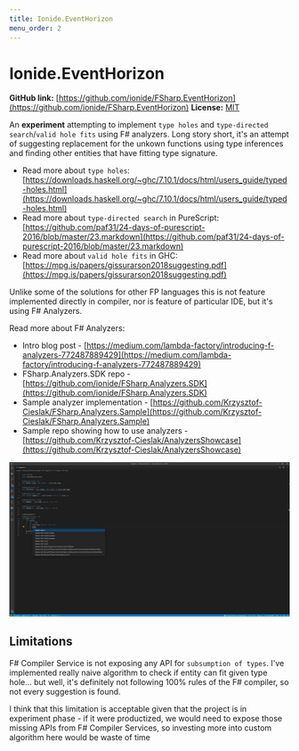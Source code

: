 ```yaml
---
title: Ionide.EventHorizon
menu_order: 2
---
```


# Ionide.EventHorizon

**GitHub link:** [https://github.com/ionide/FSharp.EventHorizon](https://github.com/ionide/FSharp.EventHorizon)
**License:** [MIT](https://github.com/ionide/FSharp.EventHorizon/blob/master/LICENSE.md)

An **experiment** attempting to implement `type holes` and `type-directed search`/`valid hole fits` using F# analyzers. Long story short, it's an attempt of suggesting replacement for the unkown functions using type inferences and finding other entities that have fitting type signature.

- Read more about `type holes`: [https://downloads.haskell.org/~ghc/7.10.1/docs/html/users_guide/typed-holes.html](https://downloads.haskell.org/~ghc/7.10.1/docs/html/users_guide/typed-holes.html)
- Read more about `type-directed search` in PureScript: [https://github.com/paf31/24-days-of-purescript-2016/blob/master/23.markdown](https://github.com/paf31/24-days-of-purescript-2016/blob/master/23.markdown)
- Read more about `valid hole fits` in GHC: [https://mpg.is/papers/gissurarson2018suggesting.pdf](https://mpg.is/papers/gissurarson2018suggesting.pdf)

Unlike some of the solutions for other FP languages this is not feature implemented directly in compiler, nor is feature of particular IDE, but it's using F# Analyzers.

Read more about F# Analyzers:
  - Intro blog post - [https://medium.com/lambda-factory/introducing-f-analyzers-772487889429](https://medium.com/lambda-factory/introducing-f-analyzers-772487889429)
  - FSharp.Analyzers.SDK repo - [https://github.com/ionide/FSharp.Analyzers.SDK](https://github.com/ionide/FSharp.Analyzers.SDK)
  - Sample analyzer implementation - [https://github.com/Krzysztof-Cieslak/FSharp.Analyzers.Sample](https://github.com/Krzysztof-Cieslak/FSharp.Analyzers.Sample)
  - Sample repo showing how to use analyzers - [https://github.com/Krzysztof-Cieslak/AnalyzersShowcase](https://github.com/Krzysztof-Cieslak/AnalyzersShowcase)

<img class="gif" src="/static/images/EventHorizon.png" />

## Limitations

F# Compiler Service is not exposing any API for `subsumption of types`. I've implemented really naive algorithm to check if entity can fit given type hole... but well, it's definitely not following 100% rules of the F# compiler, so not every suggestion is found.

I think that this limitation is acceptable given that the project is in experiment phase - if it were productized, we would need to expose those missing APIs from F# Compiler Services, so investing more into custom algorithm here would be waste of time